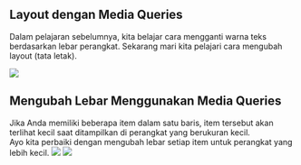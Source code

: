 ## Layout dengan Media Queries

Dalam pelajaran sebelumnya, kita belajar cara mengganti warna teks berdasarkan lebar perangkat. Sekarang mari kita pelajari cara mengubah layout (tata letak).

![](https://d2aj9sy12tbpym.cloudfront.net/progate/shared/images/slide/html/study/3/1580978256154.png)

## Mengubah Lebar Menggunakan Media Queries

Jika Anda memiliki beberapa item dalam satu baris, item tersebut akan terlihat kecil saat ditampilkan di perangkat yang berukuran kecil.  
Ayo kita perbaiki dengan mengubah lebar setiap item untuk perangkat yang lebih kecil.
![](https://d2aj9sy12tbpym.cloudfront.net/progate/shared/images/slide/html/study/3/1580978270501.png)
![](https://d2aj9sy12tbpym.cloudfront.net/progate/shared/images/slide/html/study/3/1580978282131.png)